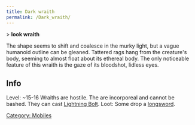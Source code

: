 ```yaml
---
title: Dark wraith
permalink: /Dark_wraith/
---
```


\> **look wraith**

The shape seems to shift and coalesce in the murky light, but a vague
humanoid outline can be gleaned. Tattered rags hang from the
creature's
body, seeming to almost float about its ethereal body. The only
noticeable
feature of this wraith is the gaze of its bloodshot, lidless eyes.

## Info

Level: ~15-16
Wraiths are hostile. The are incorporeal and cannot be bashed. They can
cast [Lightning Bolt](Lightning_Bolt "wikilink").
Loot: Some drop a [longsword](a_longsword "wikilink").

[Category: Mobiles](Category:_Mobiles "wikilink")